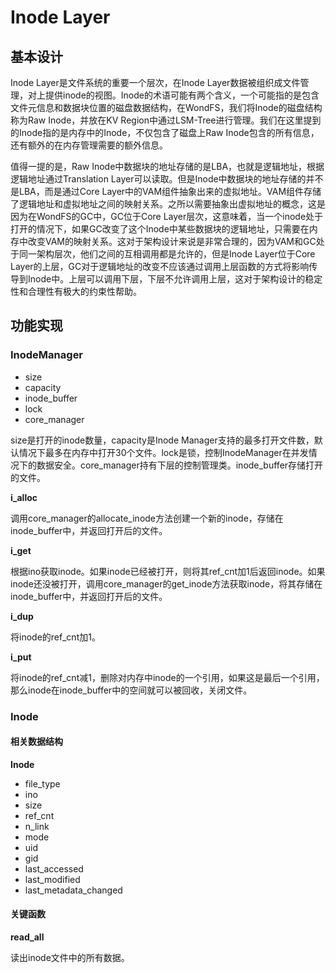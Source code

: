 # Inode Layer

## 基本设计

Inode Layer是文件系统的重要一个层次，在Inode Layer数据被组织成文件管理，对上提供inode的视图。Inode的术语可能有两个含义，一个可能指的是包含文件元信息和数据块位置的磁盘数据结构，在WondFS，我们将Inode的磁盘结构称为Raw Inode，并放在KV Region中通过LSM-Tree进行管理。我们在这里提到的Inode指的是内存中的Inode，不仅包含了磁盘上Raw Inode包含的所有信息，还有额外的在内存管理需要的额外信息。

值得一提的是，Raw Inode中数据块的地址存储的是LBA，也就是逻辑地址，根据逻辑地址通过Translation Layer可以读取。但是Inode中数据块的地址存储的并不是LBA，而是通过Core Layer中的VAM组件抽象出来的虚拟地址。VAM组件存储了逻辑地址和虚拟地址之间的映射关系。之所以需要抽象出虚拟地址的概念，这是因为在WondFS的GC中，GC位于Core Layer层次，这意味着，当一个inode处于打开的情况下，如果GC改变了这个Inode中某些数据块的逻辑地址，只需要在内存中改变VAM的映射关系。这对于架构设计来说是非常合理的，因为VAM和GC处于同一架构层次，他们之间的互相调用都是允许的，但是Inode Layer位于Core Layer的上层，GC对于逻辑地址的改变不应该通过调用上层函数的方式将影响传导到Inode中。上层可以调用下层，下层不允许调用上层，这对于架构设计的稳定性和合理性有极大的约束性帮助。

## 功能实现

### InodeManager

* size
* capacity
* inode_buffer
* lock
* core_manager

size是打开的inode数量，capacity是Inode Manager支持的最多打开文件数，默认情况下最多在内存中打开30个文件。lock是锁，控制InodeManager在并发情况下的数据安全。core_manager持有下层的控制管理类。inode_buffer存储打开的文件。

**i_alloc**

调用core_manager的allocate_inode方法创建一个新的inode，存储在inode_buffer中，并返回打开后的文件。

**i_get**

根据ino获取inode。如果inode已经被打开，则将其ref_cnt加1后返回inode。如果inode还没被打开，调用core_manager的get_inode方法获取inode，将其存储在inode_buffer中，并返回打开后的文件。

**i_dup**

将inode的ref_cnt加1。

**i_put**

将inode的ref_cnt减1，删除对内存中inode的一个引用，如果这是最后一个引用，那么inode在inode_buffer中的空间就可以被回收，关闭文件。

### Inode

#### 相关数据结构

**Inode**

* file_type
* ino
* size
* ref_cnt
* n_link
* mode
* uid
* gid
* last_accessed
* last_modified
* last_metadata_changed



#### 关键函数

**read_all**

读出inode文件中的所有数据。